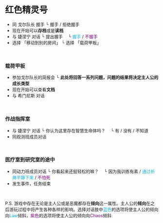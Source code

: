 # 红色精灵号  
- 同 戈尔队长 握手
  └ 握手 / 拒绝握手  
- 现在开始可以**存档**或是**读档**
- 与 婕涅宁 对话
  └ 提出握手
  &emsp;└ <font color = "seablue">握手</font> / <font color = "purple">不握手</font>
- 选择 「移动到别的房间」
  └ 选择 「载荷甲板」  

<br>

### 载荷甲板
- 参加戈尔队长的简报会
  └ **此处将回答一系列问题，问题的结果将决定主人公的成长类型**
- 现在开始可以查看**文档**
- 与 希门尼斯 对话

<br>

### 作战指挥室
- 与 婕涅宁 对话
  └ 你认为这里存在智慧生命体吗？
  &emsp;└ 有 / 没有 / 不知道
- 同观测班成员对话

<br>

### 医疗室到研究室的途中
- 同动力班成员对话
  └ 你看起来还挺轻松的嘛？
  &emsp;└ 因为我训练有素 / <font color = "seablue">通过祈祷平静下来</font> / <font color = "purple">不怕死</font>
- 发生事件，任务结束

<br>

P.S. 游戏中存在无论是主人公或是恶魔都存在**倾向**这一属性。主人公的**倾向**在之后游玩过程中将产生各种各样的影响。选择对话肢中<font color = "seablue">蓝色</font>的选项将使主人公的倾向向<font color = "seablue">Law</font>倾斜，<font color = "purple">紫色</font>的选项将使主人公的倾向向<font color = "purple">Chaos</font>倾斜
